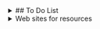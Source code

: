 
<details>

<summary> ## To Do List </summary>

## slide rail how should slide rail move?

- ***how can i program the slide rail to move the robot up and down when needed, automatically. it needs a signal when the arm needs to grab a branch, and it needs a signal when the branch has been trimmed. 
- arm sends signal to slide rail. 
- mount the robot arm on a linear actuator slide rail(1000mm). Mount the slide rail to the wall vertically, it will move up and down the wall, this way the robot will be able to reach into a bin on the floor. (see linearActuatorInfo.MD)
- robot arm vertically mounted on a wall, a bin full of branches on the floor, the wall arm reaches down into the bin, then moves up into position where a table with a tray and a second robot arm holding scissors will complete the trim

## computer vision how will robot detect and pick up branch?

- Create custom data sets for individual buds and branches.
- yolov5 is compatible with yahboom robot arm
- The camera will identify the branch closest to the end effector and send the coordinates to the branch arm to pick up and hold. There will be many other branches that look similar and will be close together.
  
  

https://colab.research.google.com/github/luxonis/depthai-ml-training/blob/master/colab-notebooks/YoloV5_training.ipynb
- use this for creating annotion boxes - [make sense AI](https://www.makesense.ai/)    -browser based, no download, no install

</details>

<details>

<summary>Web sites for resources</summary>

- ### Camera sites
 - Camera code - https://github.com/luxonis/depthai
 - https://shop.luxonis.com/  for cameras
  
- ### 3d print sites
 - www.markforged.com

- ### other sources to create annotation boxes for dataset 
 - https://www.cvat.ai/
 - https://github.com/heartexlabs/label-studio
 - https://github.com/heartexlabs/labelImg
 - https://github.com/scalabel/scalabel
 - https://github.com/ryouchinsa/Rectlabel-support
 - https://github.com/ultralytics/ultralytics
 - https://www.roboflow.com 

## websites

- [mini jetson nano car](https://medium.com/@anandmohan_8991/jetbot-using-l298n-pwm-motor-a6556ed358d6)
- tech support from yahboom - support@yahboom.com
- [official yahboom website](https://www.yahboom.net/home)

</details>
